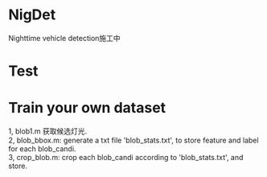 # NigDet
Nighttime vehicle detection施工中

# Test

# Train your own dataset
1, blob1.m 获取候选灯光.  
2, blob_bbox.m: generate a txt file 'blob_stats.txt', to store feature and label for each blob_candi.  
3, crop_blob.m: crop each blob_candi according to 'blob_stats.txt', and store.  
